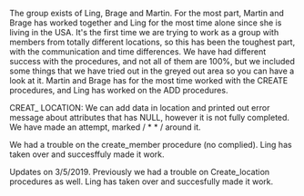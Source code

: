The group exists of Ling, Brage and Martin. For the most part, Martin and Brage has worked together and Ling for the most time alone since she is living in the USA. It's the first time we are trying to work as a group with members from totally different locations, so this has been the toughest part, with the communication and time differences. We have had different success with the procedures, and not all of them are 100%, but we included some things that we have tried out in the greyed out area so you can have a look at it. Martin and Brage has for the most time worked with the CREATE procedures, and Ling has worked on the ADD procedures.

CREAT_ LOCATION: We can add data in location and printed out error message about attributes that has NULL, however it is not fully completed. We have made an attempt, marked / * * / around it.

We had a trouble on the create_member procedure (no complied). Ling has taken over and succesffuly made it work.

Updates on 3/5/2019. Previously we had a trouble on Create_location procedures as well. Ling has taken over and succesfully made it work.
